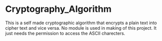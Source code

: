 # Cryptography_Algorithm
This is a self made cryptographic algorithm that encrypts a plain text into cipher text and vice versa. No module is used in making of this project.
It just needs the permission to access the ASCII charecters.
